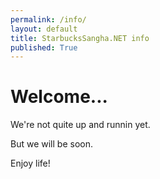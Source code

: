 ```yaml
---
permalink: /info/
layout: default
title: StarbucksSangha.NET info
published: True
---
```

# Welcome...

We're not quite up and runnin yet.

But we will be soon.

Enjoy life!
